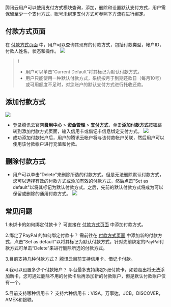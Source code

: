 腾讯云用户可以使用支付方式模块查询，添加，删除和设置默认支付方式，用户需保留至少一个支付方式，账号未绑定支付方式可参照下方流程进行绑定。

## 付款方式页面
在 [付款方式页面](https://console.intl.cloud.tencent.com/accountv1/paymentmethods) 中，用户可以查询其现有的付款方式，包括付款类型，帐户ID，付款人姓名，状态和操作。
 ![](https://qcloudimg.tencent-cloud.cn/raw/2227c55e715d1e1c5601bd17bfd13e51.png)

>! 
>- 用户可以单击“Current Default”将其标记为默认付款方式。
>- 用户只能使用一种默认付款方式，系统按月于到期还款日（每月10号）或可用额度不足时，对您账户的默认支付方式进行托收还款。

## 添加付款方式
 ![](https://qcloudimg.tencent-cloud.cn/raw/e25dc2b3158cfa06d9565cf87d4fdcb7.png)
- 登录腾讯云官网**费用中心** > **资金管理** > <b>[支付方式](https://console.intl.cloud.tencent.com/accountv1/paymentmethods)</b>，单击**添加付款方式**按钮跳转到添加付款方式页面，输入信用卡或借记卡信息绑定支付方式。
 ![](https://staticintl.cloudcachetci.com/yehe/backend-news/BYnm001_%E4%BC%81%E4%B8%9A%E5%BE%AE%E4%BF%A1%E6%88%AA%E5%9B%BE_1685432126964.png)
- 成功添加付款帐户后，用户的腾讯云帐户将与该付款帐户关联，然后用户可以使用该付款帐户进行充值和付款。

## 删除付款方式
- 用户可以单击“Delete”来删除所选的付款方式。但是无法删除默认付款方式，您可以选择有效的付款方式或添加有效的付款方式，然后点击"Set as default"以将其标记为默认付款方式。之后，先前的默认付款方式将成为可以保留或删除的通用付款方式。
![](https://main.qcloudimg.com/raw/69550d8f13d6df0e35225712d9dc614c.png)

## 常见问题
1.未绑卡的如何绑定付款卡？
可直接在 [付款方式页面](https://console.intl.cloud.tencent.com/accountv1/paymentmethods) 中添加付款方式。

2.绑定了PayPal 的如何绑定付款卡？
需前往在 [付款方式页面](https://console.intl.cloud.tencent.com/accountv1/paymentmethods) 中添加新的付款方式，点击"Set as default"以将其标记为默认付款方式，针对先前绑定的PayPal付款方式可单击“Delete”来进行删除所选的付款方式。

3.目前支持几种付款方式？
腾讯云目前支持信用卡、借记卡付款。

4.我可以设置多少个付款帐户？
平台最多支持绑定5张付款卡，如若超出将无法添加新卡，您可通过删除不用的付款卡后再添加新的付款账户，但是默认付款账户仅有一个。

5.目前支持哪种信用卡？
支持六种信用卡：VISA，万事达，JCB，DISCOVER，AMEX和银联。



